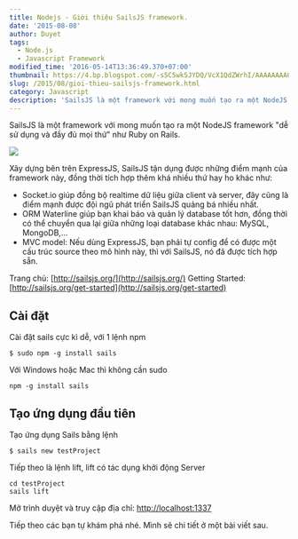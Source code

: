 ```yaml
---
title: Nodejs - Giới thiệu SailsJS framework.
date: '2015-08-08'
author: Duyet
tags:
  - Node.js
  - Javascript Framework
modified_time: '2016-05-14T13:36:49.370+07:00'
thumbnail: https://4.bp.blogspot.com/-s5C5wk5JYDQ/VcX1QdZWrhI/AAAAAAAACs8/Kw28tJWqIzY/s1600/sailsjs.PNG
slug: /2015/08/gioi-thieu-sailsjs-framework.html
category: Javascript
description: 'SailsJS là một framework với mong muốn tạo ra một NodeJS framework "dễ sử dụng và đầy đủ mọi thứ" như Ruby on Rails.'
---
```


SailsJS là một framework với mong muốn tạo ra một NodeJS framework "dễ sử dụng và đầy đủ mọi thứ" như Ruby on Rails.

![](https://4.bp.blogspot.com/-s5C5wk5JYDQ/VcX1QdZWrhI/AAAAAAAACs8/Kw28tJWqIzY/s1600/sailsjs.PNG)

Xây dựng bên trên ExpressJS, SailsJS tận dụng được những điểm mạnh của framework này, đồng thời tích hợp thêm khá nhiều thứ hay ho khác như:

- Socket.io giúp đồng bộ realtime dữ liệu giữa client và server, đây cũng là điểm mạnh được đội ngũ phát triển SailsJS quảng bá nhiều nhất.
- ORM Waterline giúp bạn khai báo và quản lý database tốt hơn, đồng thời có thể chuyển qua lại giữa những loại database khác nhau: MySQL, MongoDB,...
- MVC model: Nếu dùng ExpressJS, bạn phải tự config để có được một cấu trúc source theo mô hình này, thì với SailsJS, nó đã được tích hợp sẵn.

Trang chủ: [http://sailsjs.org/](http://sailsjs.org/)
Getting Started: [http://sailsjs.org/get-started](http://sailsjs.org/get-started)

## Cài đặt

Cài đặt sails cực kì dễ, với 1 lệnh npm

```
$ sudo npm -g install sails
```

Với Windows hoặc Mac thì không cần sudo

```
npm -g install sails
```

## Tạo ứng dụng đầu tiên

Tạo ứng dụng Sails bằng lệnh

```
$ sails new testProject
```

Tiếp theo là lệnh lift, lift có tác dụng khởi động Server

```
cd testProject
sails lift
```

Mở trình duyệt và truy cập địa chỉ: [http://localhost:1337](http://localhost:1337/)

Tiếp theo các bạn tự khám phá nhé. Mình sẽ chi tiết ở một bài viết sau.
